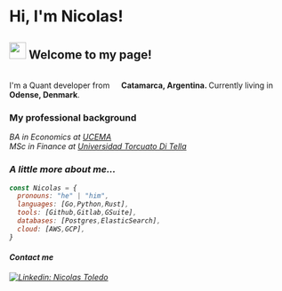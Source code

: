 <h1> Hi, I'm Nicolas!</h1>

<h2><img src="https://emojis.slackmojis.com/emojis/images/1531849430/4246/blob-sunglasses.gif?1531849430" width="30"/> Welcome to my page!</h2>

<p>
  </br> I'm a Quant developer from <img src="https://cdn-icons-png.flaticon.com/512/321/321211.png" width="13"/> <b>Catamarca, Argentina.
  </b> Currently living in <img src="https://cdn-icons-png.flaticon.com/512/5281/5281403.png" width="13"/> <b>Odense, Denmark</b>. 
</p>

<h3>My professional background</h3>
<p>
  <em>BA in Economics at <a href="https://ucema.edu.ar/grado/licenciatura-en-economia">UCEMA</a>
  </br>MSc in Finance at <a href="https://www.utdt.edu/ver_contenido.php?id_contenido=7421&id_item_menu=14403">Universidad Torcuato Di Tella</a>
</p>

### A little more about me...  

```javascript
const Nicolas = {
  pronouns: "he" | "him",
  languages: [Go,Python,Rust],
  tools: [Github,Gitlab,GSuite],
  databases: [Postgres,ElasticSearch],
  cloud: [AWS,GCP],
}
```


<h4>Contact me</h4>

[![Linkedin: Nicolas Toledo](https://img.shields.io/badge/-NicolasToledo-blue?style=flat-square&logo=Linkedin&logoColor=white&link=https://www.linkedin.com/in/nicolas-toledo17/)](https://www.linkedin.com/in/nicolas-toledo17/)
